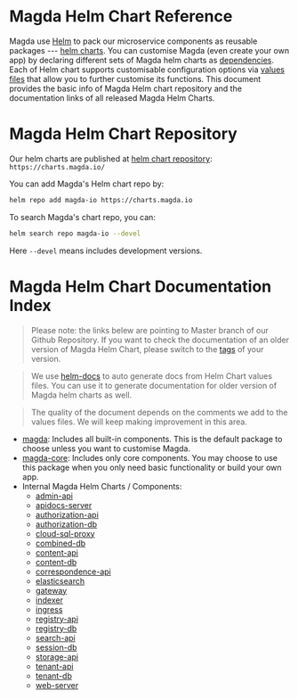 # Magda Helm Chart Reference

Magda use [Helm](https://helm.sh/) to pack our microservice components as reusable packages --- [helm charts](https://helm.sh/docs/topics/charts/). You can customise Magda (even create your own app) by declaring different sets of Magda helm charts as [dependencies](https://helm.sh/docs/chart_template_guide/subcharts_and_globals/). Each of Helm chart supports customisable configuration options via [values files](https://helm.sh/docs/chart_template_guide/values_files/) that allow you to further customise its functions. This document provides the basic info of Magda Helm chart repository and the documentation links of all released Magda Helm Charts.

# Magda Helm Chart Repository

Our helm charts are published at [helm chart repository](https://helm.sh/docs/helm/helm_repo_add/): `https://charts.magda.io/`

You can add Magda's Helm chart repo by:

```bash
helm repo add magda-io https://charts.magda.io
```

To search Magda's chart repo, you can:

```bash
helm search repo magda-io --devel
```

Here `--devel` means includes development versions.

# Magda Helm Chart Documentation Index

> Please note: the links belew are pointing to Master branch of our Github Repository. If you want to check the documentation of an older version of Magda Helm Chart, please switch to the [tags](https://github.com/magda-io/magda/tags) of your version.

> We use [helm-docs](https://github.com/norwoodj/helm-docs) to auto generate docs from Helm Chart values files. You can use it to generate documentation for older version of Magda helm charts as well.

> The quality of the document depends on the comments we add to the values files. We will keep making improvement in this area.

- [magda](https://github.com/magda-io/magda/blob/master/deploy/helm/magda/README.md): Includes all built-in components. This is the default package to choose unless you want to customise Magda.
- [magda-core](https://github.com/magda-io/magda/blob/master/deploy/helm/magda-core/README.md): Includes only core components. You may choose to use this package when you only need basic functionality or build your own app.
- Internal Magda Helm Charts / Components:
  - [admin-api](https://github.com/magda-io/magda/blob/master/deploy/helm/internal-charts/admin-api/README.md)
  - [apidocs-server](https://github.com/magda-io/magda/blob/master/deploy/helm/internal-charts/apidocs-server/README.md)
  - [authorization-api](https://github.com/magda-io/magda/blob/master/deploy/helm/internal-charts/authorization-api/README.md)
  - [authorization-db](https://github.com/magda-io/magda/blob/master/deploy/helm/internal-charts/authorization-db/README.md)
  - [cloud-sql-proxy](https://github.com/magda-io/magda/blob/master/deploy/helm/internal-charts/cloud-sql-proxy/README.md)
  - [combined-db](https://github.com/magda-io/magda/blob/master/deploy/helm/internal-charts/combined-db/README.md)
  - [content-api](https://github.com/magda-io/magda/blob/master/deploy/helm/internal-charts/content-api/README.md)
  - [content-db](https://github.com/magda-io/magda/blob/master/deploy/helm/internal-charts/content-db/README.md)
  - [correspondence-api](https://github.com/magda-io/magda/blob/master/deploy/helm/internal-charts/correspondence-api/README.md)
  - [elasticsearch](https://github.com/magda-io/magda/blob/master/deploy/helm/internal-charts/elasticsearch/README.md)
  - [gateway](https://github.com/magda-io/magda/blob/master/deploy/helm/internal-charts/gateway/README.md)
  - [indexer](https://github.com/magda-io/magda/blob/master/deploy/helm/internal-charts/indexer/README.md)
  - [ingress](https://github.com/magda-io/magda/blob/master/deploy/helm/internal-charts/ingress/README.md)
  - [registry-api](https://github.com/magda-io/magda/blob/master/deploy/helm/internal-charts/registry-api/README.md)
  - [registry-db](https://github.com/magda-io/magda/blob/master/deploy/helm/internal-charts/registry-db/README.md)
  - [search-api](https://github.com/magda-io/magda/blob/master/deploy/helm/internal-charts/search-api/README.md)
  - [session-db](https://github.com/magda-io/magda/blob/master/deploy/helm/internal-charts/session-db/README.md)
  - [storage-api](https://github.com/magda-io/magda/blob/master/deploy/helm/internal-charts/storage-api/README.md)
  - [tenant-api](https://github.com/magda-io/magda/blob/master/deploy/helm/internal-charts/tenant-api/README.md)
  - [tenant-db](https://github.com/magda-io/magda/blob/master/deploy/helm/internal-charts/tenant-db/README.md)
  - [web-server](https://github.com/magda-io/magda/blob/master/deploy/helm/internal-charts/web-server/README.md)
